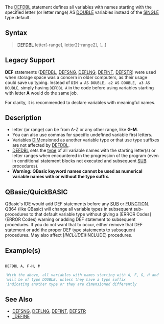 The [DEFDBL](DEFDBL) statement defines all variables with names starting with the specified letter (or letter range) AS [DOUBLE](DOUBLE) variables instead of the [SINGLE](SINGLE) type default.

## Syntax

> [DEFDBL](DEFDBL) letter[-range], letter2[-range2], [...]

## Legacy Support

**DEF** statements ([DEFDBL](DEFDBL), [DEFSNG](DEFSNG), [DEFLNG](DEFLNG), [DEFINT](DEFINT), [DEFSTR](DEFSTR)) were used when storage space was a concern in older computers, as their usage could save up typing. Instead of `DIM a AS DOUBLE, a2 AS DOUBLE, a3 AS DOUBLE`, simply having `DEFDBL A` in the code before using variables starting with letter **A** would do the same job.

For clarity, it is recommended to declare variables with meaningful names.

## Description

* letter (or range) can be from A-Z or any other range, like **G-M**.
* You can also use commas for specific undefined variable first letters.
* Variables [DIM](DIM)ensioned as another variable type or that use type suffixes are not affected by [DEFDBL](DEFDBL).
* [DEFDBL](DEFDBL) sets the [type](type) of all variable names with the starting letter(s) or letter ranges when encountered in the progression of the program (even in conditional statement blocks not executed and subsequent [SUB](SUB) procedures).
* **Warning: QBasic keyword names cannot be used as numerical variable names with or without the type suffix.**

## QBasic/QuickBASIC

QBasic's IDE would add DEF statements before any [SUB](SUB) or [FUNCTION](FUNCTION). QB64 (like QBasic) will change all variable types in subsequent sub-procedures to that default variable type without giving a [ERROR Codes](ERROR Codes) warning or adding DEF statement to subsequent procedures. If you do not want that to occur, either remove that DEF statement or add the proper DEF type statements to subsequent procedures. May also affect [$INCLUDE]($INCLUDE) procedures.

## Example(s)

```vb

DEFDBL A, F-H, M

'With the above, all variables with names starting with A, F, G, H and M
'will be of type DOUBLE, unless they have a type suffix
'indicating another type or they are dimensioned differently

```

## See Also
 
* [DEFSNG](DEFSNG), [DEFLNG](DEFLNG), [DEFINT](DEFINT), [DEFSTR](DEFSTR)
* [_DEFINE](_DEFINE)
